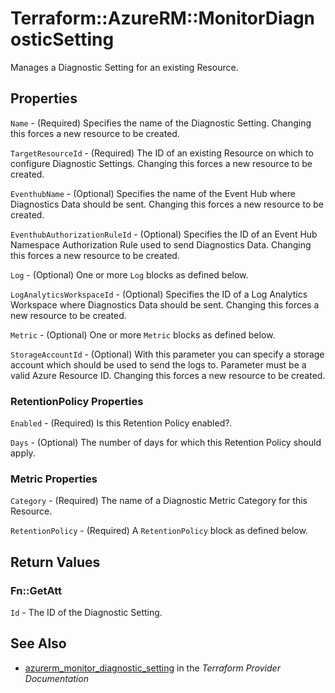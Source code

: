 # Terraform::AzureRM::MonitorDiagnosticSetting

Manages a Diagnostic Setting for an existing Resource.

## Properties

`Name` - (Required) Specifies the name of the Diagnostic Setting. Changing this forces a new resource to be created.

`TargetResourceId` - (Required) The ID of an existing Resource on which to configure Diagnostic Settings. Changing this forces a new resource to be created.

`EventhubName` - (Optional) Specifies the name of the Event Hub where Diagnostics Data should be sent. Changing this forces a new resource to be created.

`EventhubAuthorizationRuleId` - (Optional) Specifies the ID of an Event Hub Namespace Authorization Rule used to send Diagnostics Data. Changing this forces a new resource to be created.

`Log` - (Optional) One or more `Log` blocks as defined below.

`LogAnalyticsWorkspaceId` - (Optional) Specifies the ID of a Log Analytics Workspace where Diagnostics Data should be sent. Changing this forces a new resource to be created.

`Metric` - (Optional) One or more `Metric` blocks as defined below.

`StorageAccountId` - (Optional) With this parameter you can specify a storage account which should be used to send the logs to. Parameter must be a valid Azure Resource ID. Changing this forces a new resource to be created.

### RetentionPolicy Properties

`Enabled` - (Required) Is this Retention Policy enabled?.

`Days` - (Optional) The number of days for which this Retention Policy should apply.

### Metric Properties

`Category` - (Required) The name of a Diagnostic Metric Category for this Resource.

`RetentionPolicy` - (Required) A `RetentionPolicy` block as defined below.


## Return Values

### Fn::GetAtt

`Id` - The ID of the Diagnostic Setting.

## See Also

* [azurerm_monitor_diagnostic_setting](https://www.terraform.io/docs/providers/azurerm/r/monitor_diagnostic_setting.html) in the _Terraform Provider Documentation_
